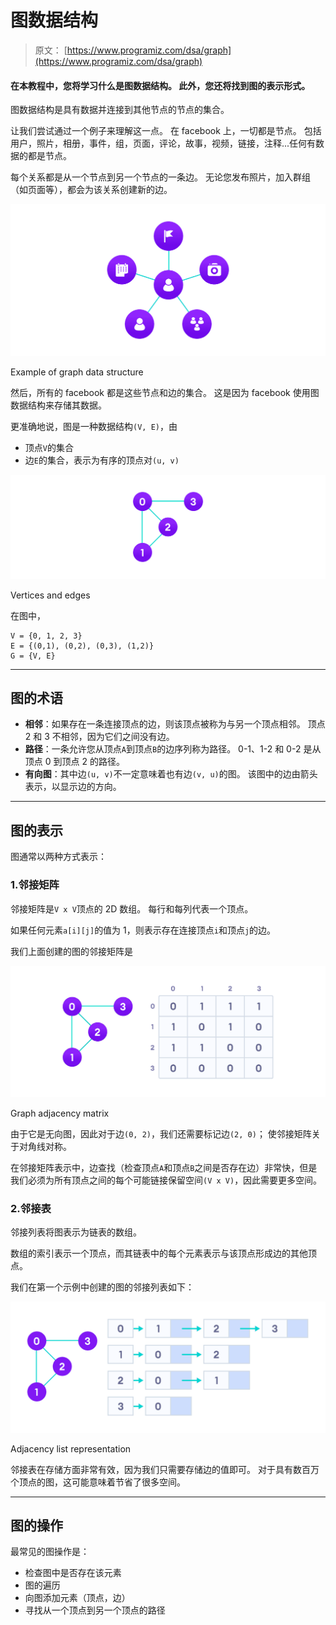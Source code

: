 # 图数据结构

> 原文： [https://www.programiz.com/dsa/graph](https://www.programiz.com/dsa/graph)

#### 在本教程中，您将学习什么是图数据结构。 此外，您还将找到图的表示形式。

图数据结构是具有数据并连接到其他节点的节点的集合。

让我们尝试通过一个例子来理解这一点。 在 facebook 上，一切都是节点。 包括用户，照片，相册，事件，组，页面，评论，故事，视频，链接，注释...任何有数据的都是节点。

每个关系都是从一个节点到另一个节点的一条边。 无论您发布照片，加入群组（如页面等），都会为该关系创建新的边。

![graph data structure explained using facebook's example. Users, groups, pages, events, etc. are represented as nodes and their relationships - friend, joining a group, liking a page are represented as links between nodes](img/85cd94ece58965f7646c95b7496418ba.png "Example of graph data structure")

Example of graph data structure



然后，所有的 facebook 都是这些节点和边的集合。 这是因为 facebook 使用图数据结构来存储其数据。

更准确地说，图是一种数据结构`(V, E)`，由

*   顶点`V`的集合
*   边`E`的集合，表示为有序的顶点对`(u, v)`

![a graph contains vertices that are like points and edges that connect the points](img/abf9b1eff586dcbc635ccd0aedc5d1c0.png "Vertices and edges")

Vertices and edges



在图中，

```
V = {0, 1, 2, 3}
E = {(0,1), (0,2), (0,3), (1,2)}
G = {V, E}
```

* * *

## 图的术语

*   **相邻**：如果存在一条连接顶点的边，则该顶点被称为与另一个顶点相邻。 顶点 2 和 3 不相邻，因为它们之间没有边。
*   **路径**：一条允许您从顶点`A`到顶点`B`的边序列称为路径。 0-1、1-2 和 0-2 是从顶点 0 到顶点 2 的路径。
*   **有向图**：其中边`(u, v)`不一定意味着也有边`(v, u)`的图。 该图中的边由箭头表示，以显示边的方向。

* * *

## 图的表示

图通常以两种方式表示：

### 1.邻接矩阵

邻接矩阵是`V x V`顶点的 2D 数组。 每行和每列代表一个顶点。

如果任何元素`a[i][j]`的值为 1，则表示存在连接顶点`i`和顶点`j`的边。

我们上面创建的图的邻接矩阵是

![graph adjacency matrix for sample graph shows that the value of matrix element is 1 for the row and column that have an edge and 0 for row and column that don't have an edge](img/770a8f4913ca61c9bbb1de31b7f97dad.png "Graph adjacency matrix")

Graph adjacency matrix



由于它是无向图，因此对于边`(0, 2)`，我们还需要标记边`(2, 0)`； 使邻接矩阵关于对角线对称。

在邻接矩阵表示中，边查找（检查顶点`A`和顶点`B`之间是否存在边）非常快，但是我们必须为所有顶点之间的每个可能链接保留空间`(V x V)`，因此需要更多空间。

### 2.邻接表

邻接列表将图表示为链表的数组。

数组的索引表示一个顶点，而其链表中的每个元素表示与该顶点形成边的其他顶点。

我们在第一个示例中创建的图的邻接列表如下：

![adjacency list representation represents graph as array of linked lists where index represents the vertex and each element in linked list represents the edges connected to that vertex](img/a0cdb21344c49353e73743f80fe28594.png "Adjacency list representation")

Adjacency list representation



邻接表在存储方面非常有效，因为我们只需要存储边的值即可。 对于具有数百万个顶点的图，这可能意味着节省了很多空间。

* * *

## 图的操作

最常见的图操作是：

*   检查图中是否存在该元素
*   图的遍历
*   向图添加元素（顶点，边）
*   寻找从一个顶点到另一个顶点的路径